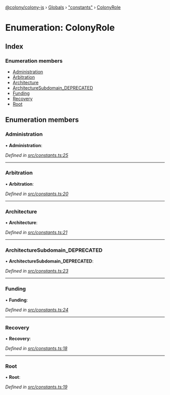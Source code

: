 [@colony/colony-js](../README.md) › [Globals](../globals.md) › ["constants"](../modules/_constants_.md) › [ColonyRole](_constants_.colonyrole.md)

# Enumeration: ColonyRole

## Index

### Enumeration members

* [Administration](_constants_.colonyrole.md#administration)
* [Arbitration](_constants_.colonyrole.md#arbitration)
* [Architecture](_constants_.colonyrole.md#architecture)
* [ArchitectureSubdomain_DEPRECATED](_constants_.colonyrole.md#architecturesubdomain_deprecated)
* [Funding](_constants_.colonyrole.md#funding)
* [Recovery](_constants_.colonyrole.md#recovery)
* [Root](_constants_.colonyrole.md#root)

## Enumeration members

###  Administration

• **Administration**:

*Defined in [src/constants.ts:25](https://github.com/JoinColony/colonyJS/blob/2830301/src/constants.ts#L25)*

___

###  Arbitration

• **Arbitration**:

*Defined in [src/constants.ts:20](https://github.com/JoinColony/colonyJS/blob/2830301/src/constants.ts#L20)*

___

###  Architecture

• **Architecture**:

*Defined in [src/constants.ts:21](https://github.com/JoinColony/colonyJS/blob/2830301/src/constants.ts#L21)*

___

###  ArchitectureSubdomain_DEPRECATED

• **ArchitectureSubdomain_DEPRECATED**:

*Defined in [src/constants.ts:23](https://github.com/JoinColony/colonyJS/blob/2830301/src/constants.ts#L23)*

___

###  Funding

• **Funding**:

*Defined in [src/constants.ts:24](https://github.com/JoinColony/colonyJS/blob/2830301/src/constants.ts#L24)*

___

###  Recovery

• **Recovery**:

*Defined in [src/constants.ts:18](https://github.com/JoinColony/colonyJS/blob/2830301/src/constants.ts#L18)*

___

###  Root

• **Root**:

*Defined in [src/constants.ts:19](https://github.com/JoinColony/colonyJS/blob/2830301/src/constants.ts#L19)*

